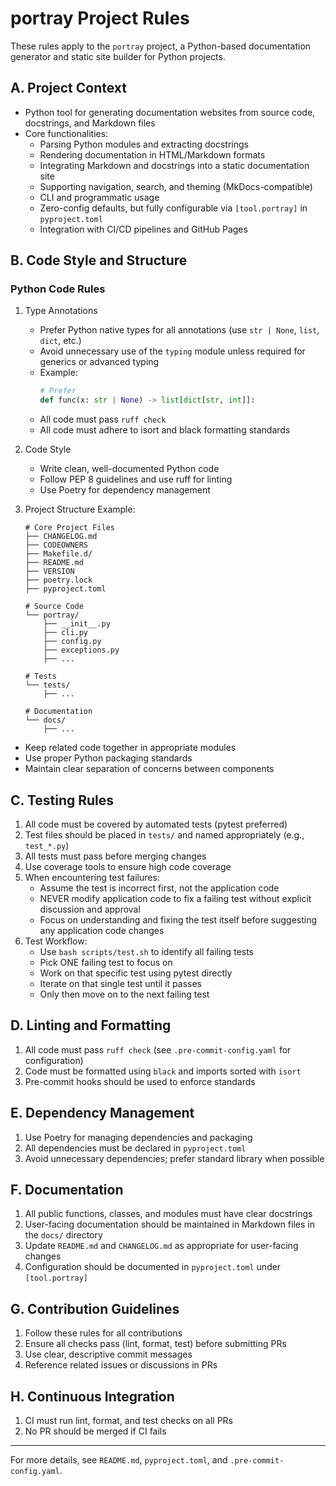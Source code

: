 # portray Project Rules

These rules apply to the `portray` project, a Python-based documentation generator and static site builder for Python projects.

## A. Project Context

- Python tool for generating documentation websites from source code, docstrings, and Markdown files
- Core functionalities:
    - Parsing Python modules and extracting docstrings
    - Rendering documentation in HTML/Markdown formats
    - Integrating Markdown and docstrings into a static documentation site
    - Supporting navigation, search, and theming (MkDocs-compatible)
    - CLI and programmatic usage
    - Zero-config defaults, but fully configurable via `[tool.portray]` in `pyproject.toml`
    - Integration with CI/CD pipelines and GitHub Pages

## B. Code Style and Structure

### Python Code Rules

1. Type Annotations
    - Prefer Python native types for all annotations (use `str | None`, `list`, `dict`, etc.)
    - Avoid unnecessary use of the `typing` module unless required for generics or advanced typing
    - Example:
      ```python
      # Prefer
      def func(x: str | None) -> list[dict[str, int]]:
      ```
    - All code must pass `ruff check`
    - All code must adhere to isort and black formatting standards

2. Code Style
    - Write clean, well-documented Python code
    - Follow PEP 8 guidelines and use ruff for linting
    - Use Poetry for dependency management

3. Project Structure Example:

    ```
    # Core Project Files
    ├── CHANGELOG.md
    ├── CODEOWNERS
    ├── Makefile.d/
    ├── README.md
    ├── VERSION
    ├── poetry.lock
    ├── pyproject.toml

    # Source Code
    └── portray/
        ├── __init__.py
        ├── cli.py
        ├── config.py
        ├── exceptions.py
        ├── ...

    # Tests
    └── tests/
        ├── ...

    # Documentation
    └── docs/
        ├── ...
    ```

- Keep related code together in appropriate modules
- Use proper Python packaging standards
- Maintain clear separation of concerns between components

## C. Testing Rules

1. All code must be covered by automated tests (pytest preferred)
2. Test files should be placed in `tests/` and named appropriately (e.g., `test_*.py`)
3. All tests must pass before merging changes
4. Use coverage tools to ensure high code coverage
5. When encountering test failures:
    - Assume the test is incorrect first, not the application code
    - NEVER modify application code to fix a failing test without explicit discussion and approval
    - Focus on understanding and fixing the test itself before suggesting any application code changes
6. Test Workflow:
    - Use `bash scripts/test.sh` to identify all failing tests
    - Pick ONE failing test to focus on
    - Work on that specific test using pytest directly
    - Iterate on that single test until it passes
    - Only then move on to the next failing test

## D. Linting and Formatting

1. All code must pass `ruff check` (see `.pre-commit-config.yaml` for configuration)
2. Code must be formatted using `black` and imports sorted with `isort`
3. Pre-commit hooks should be used to enforce standards

## E. Dependency Management

1. Use Poetry for managing dependencies and packaging
2. All dependencies must be declared in `pyproject.toml`
3. Avoid unnecessary dependencies; prefer standard library when possible

## F. Documentation

1. All public functions, classes, and modules must have clear docstrings
2. User-facing documentation should be maintained in Markdown files in the `docs/` directory
3. Update `README.md` and `CHANGELOG.md` as appropriate for user-facing changes
4. Configuration should be documented in `pyproject.toml` under `[tool.portray]`

## G. Contribution Guidelines

1. Follow these rules for all contributions
2. Ensure all checks pass (lint, format, test) before submitting PRs
3. Use clear, descriptive commit messages
4. Reference related issues or discussions in PRs

## H. Continuous Integration

1. CI must run lint, format, and test checks on all PRs
2. No PR should be merged if CI fails

---

For more details, see `README.md`, `pyproject.toml`, and `.pre-commit-config.yaml`.
